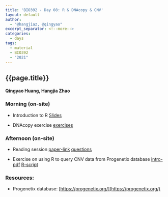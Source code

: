 ```yaml
---
title: 'BIO392 - Day 08: R & DNAcopy & CNV'
layout: default
author:
  - "@hangjiaz, @qingyao"
excerpt_separator: <!--more-->
categories:
  - days
tags:
  - material
  - BIO392
  - "2021"
---
```


## {{page.title}}
####  Qingyao Huang, Hangjia Zhao

### Morning (on-site)

* Introduction to R [Slides](../../../course-material/2021/2021-10-01-day-08/2021-10-01-familiarize_with_R.pdf)

* DNAcopy exercise [exercises](../../../course-material/2021/2021-10-01-day-08/DNAcopy_segmentation_exercise.r)

### Afternoon (on-site)

* Reading session [paper-link](https://www.nature.com/articles/nrg3871)   [questions](../../../course-material/2021/2021-10-01-day-08/2021-10-01-BIO392-reading-session.pdf)

* Exercise on using R to query CNV data from Progenetix database [intro-pdf](../../../course-material/2021/2021-10-01-day-08/2021-10-01-BIO392-CNV-freq.pdf)      [R-script](../../../course-material/2021/2021-10-01-day-08/2021-10-01-BIO392-CNV-freq.Rmd)


### Resources:

* Progenetix database: [https://progenetix.org/](https://progenetix.org/)
